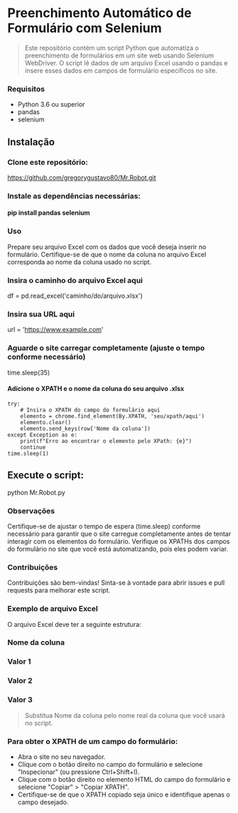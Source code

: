 # Preenchimento Automático de Formulário com Selenium 

>   Este repositório contém um script Python que automatiza o preenchimento de formulários em um site web usando Selenium WebDriver. O script lê dados de um arquivo Excel usando o pandas e insere esses dados em campos de formulário específicos no site.

### Requisitos
+ Python 3.6 ou superior
+ pandas
+ selenium

## Instalação

### Clone este repositório:
https://github.com/gregorygustavo80/Mr.Robot.git

### Instale as dependências necessárias:

#### pip install pandas selenium

### Uso
Prepare seu arquivo Excel com os dados que você deseja inserir no formulário. Certifique-se de que o nome da coluna no arquivo Excel corresponda ao nome da coluna usado no script.

### Insira o caminho do arquivo Excel aqui
df = pd.read_excel('caminho/do/arquivo.xlsx')

### Insira sua URL aqui
url = 'https://www.example.com'

### Aguarde o site carregar completamente (ajuste o tempo conforme necessário)
time.sleep(35)

#### Adicione o XPATH e o nome da coluna do seu arquivo .xlsx
    try:
        # Insira o XPATH do campo do formulário aqui
        elemento = chrome.find_element(By.XPATH, 'seu/xpath/aqui')
        elemento.clear()
        elemento.send_keys(row['Nome da coluna'])
    except Exception as e:
        print(f"Erro ao encontrar o elemento pelo XPath: {e}")
        continue
    time.sleep(1)

## Execute o script:
python Mr.Robot.py

### Observações
Certifique-se de ajustar o tempo de espera (time.sleep) conforme necessário para garantir que o site carregue completamente antes de tentar interagir com os elementos do formulário.
Verifique os XPATHs dos campos do formulário no site que você está automatizando, pois eles podem variar.

### Contribuições
Contribuições são bem-vindas! Sinta-se à vontade para abrir issues e pull requests para melhorar este script.

### Exemplo de arquivo Excel
O arquivo Excel deve ter a seguinte estrutura:

### Nome da coluna
### Valor 1
### Valor 2
### Valor 3

>Substitua Nome da coluna pelo nome real da coluna que você usará no script.

### Para obter o XPATH de um campo do formulário:

+ Abra o site no seu navegador.
+ Clique com o botão direito no campo do formulário e selecione "Inspecionar" (ou pressione Ctrl+Shift+I).
+ Clique com o botão direito no elemento HTML do campo do formulário e selecione "Copiar" > "Copiar XPATH".
+ Certifique-se de que o XPATH copiado seja único e identifique apenas o campo desejado.
